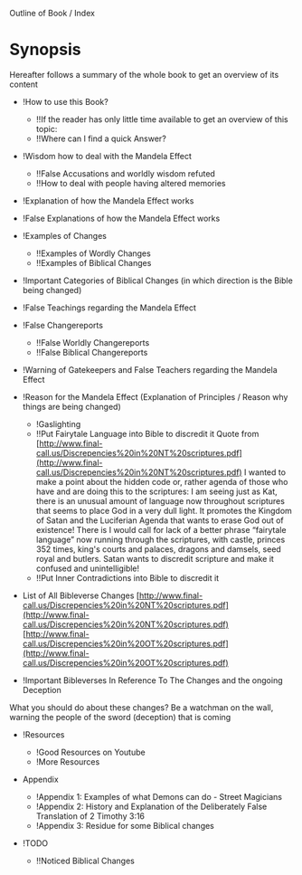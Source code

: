 
Outline of Book / Index

# Synopsis

Hereafter follows a summary of the whole book to get an overview of its content
    
-   !How to use this Book?
    
    -   !!If the reader has only little time available to get an overview of this topic:
    -   !!Where can I find a quick Answer?
-   !Wisdom how to deal with the Mandela Effect
    
    -   !!False Accusations and worldly wisdom refuted
    -   !!How to deal with people having altered memories
-   !Explanation of how the Mandela Effect works
    
-   !False Explanations of how the Mandela Effect works
    
-   !Examples of Changes
    
    -   !!Examples of Wordly Changes
    -   !!Examples of Biblical Changes
-   !Important Categories of Biblical Changes (in which direction is the Bible being changed)
    
-   !False Teachings regarding the Mandela Effect
    
-   !False Changereports
    
    -   !!False Worldly Changereports
    -   !!False Biblical Changereports
-   !Warning of Gatekeepers and False Teachers regarding the Mandela Effect
    
-   !Reason for the Mandela Effect (Explanation of Principles / Reason why things are being changed)
    
    -   !Gaslighting
    -   !!Put Fairytale Language into Bible to discredit it Quote from  [http://www.final-call.us/Discrepencies%20in%20NT%20scriptures.pdf](http://www.final-call.us/Discrepencies%20in%20NT%20scriptures.pdf)  I wanted to make a point about the hidden code or, rather agenda of those who have and are doing this to the scriptures: I am seeing just as Kat, there is an unusual amount of language now throughout scriptures that seems to place God in a very dull light. It promotes the Kingdom of Satan and the Luciferian Agenda that wants to erase God out of existence! There is I would call for lack of a better phrase “fairytale language” now running through the scriptures, with castle, princes 352 times, king's courts and palaces, dragons and damsels, seed royal and butlers. Satan wants to discredit scripture and make it confused and unintelligible!
    -   !!Put Inner Contradictions into Bible to discredit it
-   List of All Bibleverse Changes  [http://www.final-call.us/Discrepencies%20in%20NT%20scriptures.pdf](http://www.final-call.us/Discrepencies%20in%20NT%20scriptures.pdf)  [http://www.final-call.us/Discrepencies%20in%20OT%20scriptures.pdf](http://www.final-call.us/Discrepencies%20in%20OT%20scriptures.pdf)
    
-   !Important Bibleverses In Reference To The Changes and the ongoing Deception
    

What you should do about these changes? Be a watchman on the wall, warning the people of the sword (deception) that is coming

-   !Resources
    
    -   !Good Resources on Youtube
    -   !More Resources
-   Appendix
    
    -   !Appendix 1: Examples of what Demons can do - Street Magicians
    -   !Appendix 2: History and Explanation of the Deliberately False Translation of 2 Timothy 3:16
    -   !Appendix 3: Residue for some Biblical changes
-   !TODO
    
    -   !!Noticed Biblical Changes
<!--stackedit_data:
eyJoaXN0b3J5IjpbLTEzNzkyODM3MTJdfQ==
-->